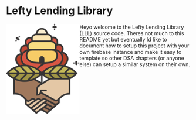 # Lefty Lending Library

<div style="float: left">
  <img src="./public/images/SLCDSA1.png" width="200"/>
</div>

Heyo welcome to the Lefty Lending Library (LLL) source code. Theres not much to this README yet but eventually Id like to document how to setup this project with your own firebase instance and make it easy to template so other DSA chapters (or anyone else) can setup a similar system on their own.

